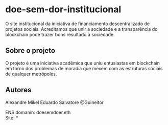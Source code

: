 # doe-sem-dor-institucional 
O site institucional da iniciativa de financiamento descentralizado de projetos sociais.
Acreditamos que unir a sociedade e a transparência do blockchain pode trazer bons resultado à sociedade.

## Sobre o projeto
O projeto é uma iniciativa acadêmica que uniu entusiastas em blockchain em torno dos problemas de moradia que 
mexem com as estruturas sociais de qualquer metrópoles.


## Autores 
Alexandre Mikel 
Eduardo Salvatore
@Guineitor


ENS domanin: doesemdoer.eth		 
Site: *

